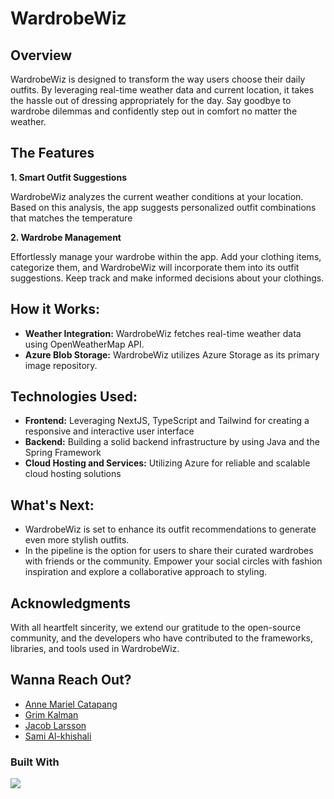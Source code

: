 # WardrobeWiz

## Overview
WardrobeWiz is designed to transform the way users choose their daily outfits. By leveraging real-time weather data and current location, it takes the hassle out of dressing appropriately for the day. Say goodbye to wardrobe dilemmas and confidently step out in comfort no matter the weather.

## The Features

**1. Smart Outfit Suggestions**
<p>WardrobeWiz analyzes the current weather conditions at your location. Based on this analysis, the app suggests personalized outfit combinations that matches the temperature </p>

**2. Wardrobe Management**
<p>Effortlessly manage your wardrobe within the app. Add your clothing items, categorize them, and WardrobeWiz will incorporate them into its outfit suggestions. Keep track and make informed decisions about your clothings.</p> 

## How it Works:
- **Weather Integration:** WardrobeWiz fetches real-time weather data using OpenWeatherMap API.
- **Azure Blob Storage:** WardrobeWiz utilizes Azure Storage as its primary image repository.

## Technologies Used:
- **Frontend:** Leveraging NextJS, TypeScript and Tailwind for creating a responsive and interactive user interface
- **Backend:** Building a solid backend infrastructure by using Java and the Spring Framework
- **Cloud Hosting and Services:** Utilizing Azure for reliable and scalable cloud hosting solutions

## What's Next:
- WardrobeWiz is set to enhance its outfit recommendations to generate even more stylish outfits.
- In the pipeline is the option for users to share their curated wardrobes with friends or the community. Empower your social circles with fashion inspiration and explore a collaborative approach to styling.

 ## Acknowledgments
<p>With all heartfelt sincerity, we extend our gratitude to the open-source community, and the developers who have contributed to the frameworks, libraries, and tools used in WardrobeWiz.</p>

## Wanna Reach Out?
- [Anne Mariel Catapang](https://github.com/annemariel95)
- [Grim Kalman](https://github.com/grim-kalman)
- [Jacob Larsson](https://github.com/jacoblars)
- [Sami Al-khishali](https://github.com/samimu7)

### Built With
<img src="https://skillicons.dev/icons?i=java,spring,maven,html,tailwind,ts,next&perline=8" />

